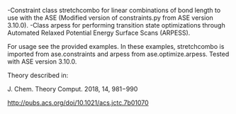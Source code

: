 -Constraint class stretchcombo for linear combinations of bond length to use with the ASE (Modified version of constraints.py from ASE version 3.10.0). 
-Class arpess for performing transition state optimizations through Automated Relaxed Potential Energy Surface Scans (ARPESS).

For usage see the provided examples.
In these examples, stretchcombo is imported from ase.constraints and arpess from ase.optimize.arpess. 
Tested with ASE version 3.10.0. 

Theory described in: 

J. Chem. Theory Comput. 2018, 14, 981−990

http://pubs.acs.org/doi/10.1021/acs.jctc.7b01070
